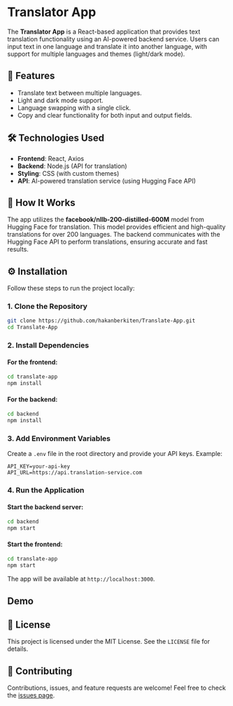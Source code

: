# Translator App

The **Translator App** is a React-based application that provides text translation functionality using an AI-powered backend service. Users can input text in one language and translate it into another language, with support for multiple languages and themes (light/dark mode).

## 🚀 Features
- Translate text between multiple languages.
- Light and dark mode support.
- Language swapping with a single click.
- Copy and clear functionality for both input and output fields.

## 🛠️ Technologies Used
- **Frontend**: React, Axios
- **Backend**: Node.js (API for translation)
- **Styling**: CSS (with custom themes)
- **API**: AI-powered translation service (using Hugging Face API)

## 🔧 How It Works
The app utilizes the **facebook/nllb-200-distilled-600M** model from Hugging Face for translation. This model provides efficient and high-quality translations for over 200 languages. The backend communicates with the Hugging Face API to perform translations, ensuring accurate and fast results.

## ⚙️ Installation

Follow these steps to run the project locally:

### 1. Clone the Repository
```bash
git clone https://github.com/hakanberkiten/Translate-App.git
cd Translate-App
```

### 2. Install Dependencies
#### For the frontend:
```bash
cd translate-app
npm install
```

#### For the backend:
```bash
cd backend
npm install
```

### 3. Add Environment Variables
Create a `.env` file in the root directory and provide your API keys. Example:
```plaintext
API_KEY=your-api-key
API_URL=https://api.translation-service.com
```

### 4. Run the Application
#### Start the backend server:
```bash
cd backend
npm start
```

#### Start the frontend:
```bash
cd translate-app
npm start
```

The app will be available at `http://localhost:3000`.

## Demo

## 📝 License
This project is licensed under the MIT License. See the `LICENSE` file for details.

## 🤝 Contributing
Contributions, issues, and feature requests are welcome! Feel free to check the [issues page](https://github.com/hakanberkiten/Translate-App/issues).
